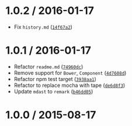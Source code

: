 <!--remark setext-->

<!--lint disable no-multiple-toplevel-headings-->

1.0.2 / 2016-01-17
==================

*   Fix `history.md` ([`14f67a2`](https://github.com/wooorm/mdast-util-position/commit/14f67a2))

1.0.1 / 2016-01-17
==================

*   Refactor `readme.md` ([`74960dc`](https://github.com/wooorm/mdast-util-position/commit/74960dc))
*   Remove support for `Bower`, `Component` ([`4d7608d`](https://github.com/wooorm/mdast-util-position/commit/4d7608d))
*   Refactor npm test target ([`3938aa1`](https://github.com/wooorm/mdast-util-position/commit/3938aa1))
*   Refactor to replace mocha with tape ([`de6d8f3`](https://github.com/wooorm/mdast-util-position/commit/de6d8f3))
*   Update `mdast` to `remark` ([`b46dd05`](https://github.com/wooorm/mdast-util-position/commit/b46dd05))

1.0.0 / 2015-08-17
==================
